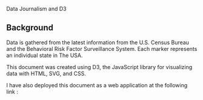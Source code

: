 Data Journalism and D3


## Background
Data is gathered from the latest information from the U.S. Census Bureau and the Behavioral Risk Factor Surveillance System.
Each marker represents an individual state in The USA.

This document was created using D3, the JavaScript library for visualizing data with HTML, SVG, and CSS.

I have also deployed this document as a web application at the following link :





